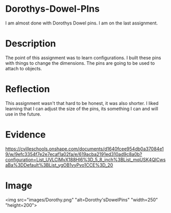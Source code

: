 # Dorothys-Dowel-PIns

I am almost done with Dorothys Dowel pins. I am on the last assignment. 

# Description

The point of this assignment was to learn configurations. I built these pins with things to change the dimensions. The pins are going to be used to attach to objects. 

# Reflection

This assignment wasn't that hard to be honest, it was also shorter. I liked learning that I can adjust the size of the pins, its something I can and will use in the future.

# Evidence

https://cvilleschools.onshape.com/documents/d1640fcee954db0a37084e19/w/9efc3354f7e2e7ecaf1a02fa/e/619acba2191ed310ad9c8a0b?configuration=List_UVLClMvX188Hl6%3D_5_8_inch%3BList_mqUSK4QICwsaBa%3DDefault%3BList_ygOB1vyPvo1CCE%3D_20 

# Image

<img src="images/Dorothy.png" "alt=Dorothy'sDowelPins" "width=250" "height=200">
